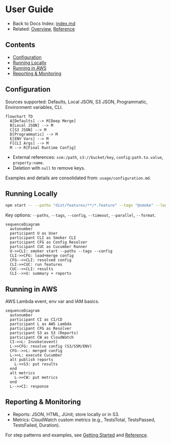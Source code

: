 # User Guide

- Back to Docs Index: [index.md](index.md)
- Related: [Overview](overview.md), [Reference](reference.md)

## Contents

- [Configuration](#configuration)
- [Running Locally](#running-locally)
- [Running in AWS](#running-in-aws)
- [Reporting & Monitoring](#reporting--monitoring)

## Configuration

Sources supported: Defaults, Local JSON, S3 JSON, Programmatic, Environment variables, CLI.

```mermaid
flowchart TD
  A[Defaults] --> M[Deep Merge]
  B[Local JSON] --> M
  C[S3 JSON] --> M
  D[Programmatic] --> M
  E[ENV Vars] --> M
  F[CLI Args] --> M
  M --> R[Final Runtime Config]
```

- External references: `ssm:/path`, `s3://bucket/key`, `config:path.to.value`, `property:name`.
- Deletion with `null` to remove keys.

Examples and details are consolidated from: `usage/configuration.md`.

## Running Locally

```bash
npm start -- --paths "dist/features/**/*.feature" --tags "@smoke" --logLevel debug
```

Key options: `--paths`, `--tags`, `--config`, `--timeout`, `--parallel`, `--format`.

```mermaid
sequenceDiagram
  autonumber
  participant U as User
  participant CLI as Smoker CLI
  participant CFG as Config Resolver
  participant CUC as Cucumber Runner
  U->>CLI: smoker start --paths --tags --config
  CLI->>CFG: load+merge config
  CFG-->>CLI: resolved config
  CLI->>CUC: run features
  CUC-->>CLI: results
  CLI-->>U: summary + reports
```

## Running in AWS

AWS Lambda event, env var and IAM basics.

```mermaid
sequenceDiagram
  autonumber
  participant CI as CI/CD
  participant L as AWS Lambda
  participant CFG as Resolver
  participant S3 as S3 (Reports)
  participant CW as CloudWatch
  CI->>L: Invoke(event)
  L->>CFG: resolve config (S3/SSM/ENV)
  CFG-->>L: merged config
  L->>L: execute Cucumber
  alt publish reports
    L->>S3: put results
  end
  alt metrics
    L->>CW: put metrics
  end
  L-->>CI: response
```

## Reporting & Monitoring

- Reports: JSON, HTML, JUnit; store locally or in S3.
- Metrics: CloudWatch custom metrics (e.g., TestsTotal, TestsPassed, TestsFailed, Duration).

For step patterns and examples, see [Getting Started](getting-started.md) and [Reference](reference.md#world-api).

